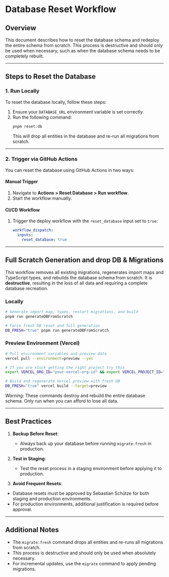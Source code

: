 # Database Reset Workflow

## Overview
This document describes how to reset the database schema and redeploy the entire schema from scratch. This process is destructive and should only be used when necessary, such as when the database schema needs to be completely rebuilt.

---

## Steps to Reset the Database

### 1. Run Locally
To reset the database locally, follow these steps:
1. Ensure your `DATABASE_URL` environment variable is set correctly.
2. Run the following command:
   ```bash
   pnpm reset:db
   ```
   This will drop all entities in the database and re-run all migrations from scratch.

---

### 2. Trigger via GitHub Actions
You can reset the database using GitHub Actions in two ways:

#### **Manual Trigger**
1. Navigate to **Actions > Reset Database > Run workflow**.
2. Start the workflow manually.

#### **CI/CD Workflow**
1. Trigger the deploy workflow with the `reset_database` input set to `true`:
   ```yaml
   workflow_dispatch:
     inputs:
       reset_database: true
   ```

---

## Full Scratch Generation and drop DB & Migrations

This workflow removes all existing migrations, regenerates import maps and TypeScript types, and rebuilds the database schema from scratch. It is **destructive**, resulting in the loss of all data and requiring a complete database recreation.

### Locally
```bash
# Generate import map, types, restart migrations, and build
pnpm run generateDBFromScratch

# Force fresh DB reset and full generation
DB_FRESH="true" pnpm run generateDBFromScratch
```

### Preview Environment (Vercel)
```bash
# Pull environment variables and preview data
vercel pull --environment=preview --yes

# If you are stuck getting the right project try this
export VERCEL_ORG_ID="your-vercel-org-id" && export VERCEL_PROJECT_ID="your-project-id" && vercel pull --environment=preview --yes

# Build and regenerate Vercel preview with fresh DB
DB_FRESH="true" vercel build --target=preview
```

*Warning:* These commands destroy and rebuild the entire database schema. Only run when you can afford to lose all data.

---

## Best Practices
1. **Backup Before Reset**:
   - Always back up your database before running `migrate:fresh` in production.

2. **Test in Staging**:
   - Test the reset process in a staging environment before applying it to production.

3. **Avoid Frequent Resets**:
  - Database resets must be approved by Sebastian Schütze for both staging and production environments.
  - For production environments, additional justification is required before approval.
---

## Additional Notes
- The `migrate:fresh` command drops all entities and re-runs all migrations from scratch.
- This process is destructive and should only be used when absolutely necessary.
- For incremental updates, use the `migrate` command to apply pending migrations.